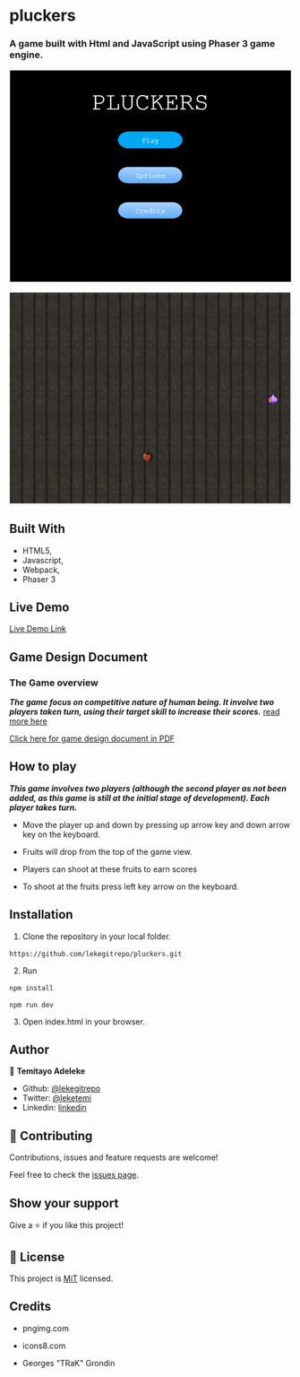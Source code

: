 # pluckers

### A game built with Html and JavaScript using Phaser 3 game engine.

![Screenshot](./assets/game-screenshot-1.png)

![Screenshot](./assets/game-screenshot-2.png)

## Built With

-   HTML5,
-   Javascript,
-   Webpack,
-   Phaser 3

## Live Demo

[Live Demo Link](https://dazzling-golick-9877b9.netlify.com/)

## Game Design Document

### The Game overview

**_The game focus on competitive nature of human being. It involve two players taken turn, using their target skill to increase their scores._** [read more here](pluckers_GDD.md)

[Click here for game design document in PDF](./game-document/PLUCKERS-GDD.pdf)

## How to play

**_This game involves two players (although the second player as not been added, as this game is still at the initial stage of development). Each player takes turn._**

-   Move the player up and down by pressing up arrow key and down arrow key on the keyboard.

-   Fruits will drop from the top of the game view.

-   Players can shoot at these fruits to earn scores

-   To shoot at the fruits press left key arrow on the keyboard.

## Installation

1. Clone the repository in your local folder.

```
https://github.com/lekegitrepo/pluckers.git
```

2. Run

```
npm install
```

```
npm run dev
```

3. Open index.html in your browser.

## Author

👤 **Temitayo Adeleke**

-   Github: [@lekegitrepo](https://github.com/lekegitrepo)
-   Twitter: [@leketemi](https://twitter.com/leketemi)
-   Linkedin: [linkedin](https://www.linkedin.com/in/adeleke-temitayo-a69125188/)

## 🤝 Contributing

Contributions, issues and feature requests are welcome!

Feel free to check the [issues page](https://github.com/lekegitrepo/pluckers/issues).

## Show your support

Give a ⭐️ if you like this project!

## 📝 License

This project is [MiT](https://opensource.org/licenses/MIT) licensed.

## Credits

-   pngimg.com

-   icons8.com

-   Georges "TRaK" Grondin
